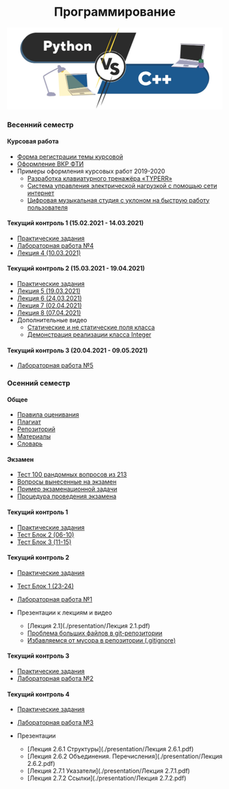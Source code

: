 <h1 align="center"> Программирование</h1>

![](./resources/img/python-vs-c-plu-plus.png)

### Весенний семестр

#### Курсовая работа

- [Форма регистрации темы курсовой](https://docs.google.com/forms/d/e/1FAIpQLSed3KDin4GlgMbF6ifkVimKDlfiKGf9yix-tAInFuNkmAfWSg/viewform?usp=sf_link)
- [Оформление ВКР ФТИ](./resources/files/Oformlenie-VKR-FTI-2019.pdf)
- Примеры оформления курсовых работ 2019-2020
  - [Разработка клавиатурного тренажёра «TYPERR»](./resources/files/course_work_example/typerr.pdf)
  - [Система управления электрической нагрузкой с помощью сети интернет](./resources/files/course_work_example/control_system.pdf)
  - [Цифровая музыкальная студия с уклоном на быструю работу пользователя](./resources/files/course_work_example/music_studio.pdf)

#### Текущий контроль 1 (15.02.2021 - 14.03.2021)

- [Практические задания](./practice5.html)
- [Лабораторная работа №4](./lab4.html)
- [Лекция 4 (10.03.2021)](https://youtu.be/5-znSzcu6WM)

#### Текущий контроль 2 (15.03.2021 - 19.04.2021)

- [Практические задания](./practice6.html)
- [Лекция 5 (19.03.2021)](https://youtu.be/4TYCNn0MiBY)
- [Лекция 6 (24.03.2021)](https://youtu.be/dYyocymbLTw)
- [Лекция 7 (02.04.2021)](https://youtu.be/GYIXUCkpnaA)
- [Лекция 8 (07.04.2021)](https://youtu.be/7ifZ4yk8yLk)
- Дополнительные видео
  - [Статические и не статические поля класса](https://youtu.be/Ajr-Qp8SgkI)
  - [Демонстрация реализации класса Integer](https://youtu.be/6ebiXMUHOM0)

#### Текущий контроль 3 (20.04.2021 - 09.05.2021)

- [Лабораторная работа №5](./lab5.html)

### Осенний семестр

#### Общее

- [Правила оценивания](./scores.html)
- [Плагиат](./plagiat.html)
- [Репозиторий](./repo.html)
- [Материалы](./docs.html)
- [Словарь](./dict.html)

#### Экзамен

- [Тест 100 рандомных вопросов из 213](https://www.classmarker.com/online-test/start/?quiz=e7r600360ce1dc1c)
- [Вопросы вынесенные на экзамен](./exam_questions.html)
- [Пример экзаменационной задачи](./resources/files/exam_task_example.pdf)
- [Процедура проведения экзамена](./exam.html)

#### Текущий контроль 1

- [Практические задания](./practice1.html)
- [Тест Блок 2 (06-10)](https://www.classmarker.com/online-test/start/?quiz=7695f7a2821a44ad)
- [Тест Блок 3 (11-15)](https://www.classmarker.com/online-test/start/?quiz=mv95f90bdad343b3)

#### Текущий контроль 2

- [Практические задания](./practice2.html)
- [Тест Блок 1 (23-24)](https://www.classmarker.com/online-test/start/?quiz=gvm5fb48b9bb15c9)
- [Лабораторная работа №1](./lab1.html)
- Презентации к лекциям и видео
  
  - [Лекция 2.1](./presentation/Лекция 2.1.pdf)
  - [Проблема больших файлов в git-репозитории](https://youtu.be/of1zfdZMIvY)
  - [Избавляемся от мусора в репозитории (.gitignore)](https://youtu.be/f2LuiJBRHTk)

#### Текущий контроль 3

- [Практические задания](./practice3.html)
- [Лабораторная работа №2](./lab2.html)

#### Текущий контроль 4

- [Практические задания](./practice4.html)
- [Лабораторная работа №3](./lab3.html)
- Презентации
  
  - [Лекция 2.6.1 Структуры](./presentation/Лекция 2.6.1.pdf)
  - [Лекция 2.6.2 Объединения. Перечисления](./presentation/Лекция 2.6.2.pdf)
  - [Лекция 2.7.1 Указатели](./presentation/Лекция 2.7.1.pdf)
  - [Лекция 2.7.2 Ссылки](./presentation/Лекция 2.7.2.pdf)